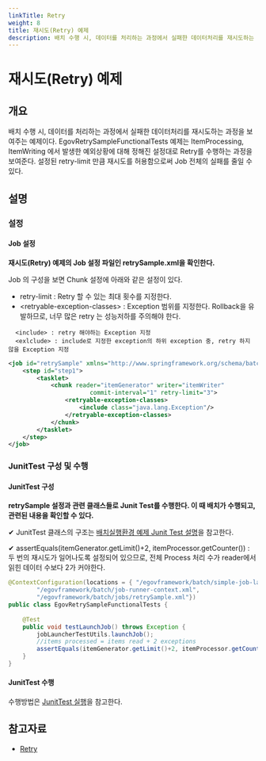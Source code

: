 ```yaml
---
linkTitle: Retry
weight: 8
title: 재시도(Retry) 예제
description: 배치 수행 시, 데이터를 처리하는 과정에서 실패한 데이터처리를 재시도하는 과정을 보여주는 예제이다. EgovRetrySampleFunctionalTests 예제는 ItemProcessing, ItemWriting 에서 발생한 예외상황에 대해 정해진 설정대로 Retry를 수행하는 과정을 보여준다. 설정된 retry-limit 만큼 재시도를 허용함으로써 Job 전체의 실패를 줄일 수 있다.
---
```

# 재시도(Retry) 예제

## 개요
배치 수행 시, 데이터를 처리하는 과정에서 실패한 데이터처리를 재시도하는 과정을 보여주는 예제이다. EgovRetrySampleFunctionalTests 예제는 ItemProcessing, ItemWriting 에서 발생한 예외상황에 대해 정해진 설정대로 Retry를 수행하는 과정을 보여준다. 설정된 retry-limit 만큼 재시도를 허용함으로써 Job 전체의 실패를 줄일 수 있다.

## 설명
### 설정
#### Job 설정
<b>재시도(Retry) 예제의 Job 설정 파일인 retrySample.xml을 확인한다.</b>

Job 의 구성을 보면 Chunk 설정에 아래와 같은 설정이 있다.
- retry-limit : Retry 할 수 있는 최대 횟수를 지정한다.
- \<retryable-exception-classes\> : Exception 범위를 지정한다. Rollback을 유발하므로, 너무 많은 retry 는 성능저하를 주의해야 한다.

```
  <include> : retry 해야하는 Exception 지정
  <exlclude> : include로 지정한 exception의 하위 exception 중, retry 하지 않을 Exception 지정
```

```xml
<job id="retrySample" xmlns="http://www.springframework.org/schema/batch">
	<step id="step1">
		<tasklet>
			<chunk reader="itemGenerator" writer="itemWriter" 
		               commit-interval="1" retry-limit="3">
			    <retryable-exception-classes>
			    	<include class="java.lang.Exception"/>
			    </retryable-exception-classes>
			</chunk>
		</tasklet>
	</step>
</job>
```

### JunitTest 구성 및 수행
#### JunitTest 구성
<b>retrySample 설정과 관련 클래스들로 Junit Test를 수행한다. 이 때 배치가 수행되고, 관련된 내용을 확인할 수 있다.</b>

✔ JunitTest 클래스의 구조는 [배치실행환경 예제 Junit Test 설명](./batch-example-run_junit_test.md)을 참고한다.

✔ assertEquals(itemGenerator.getLimit()+2, itemProcessor.getCounter()) : 두 번의 재시도가 일어나도록 설정되어 있으므로, 전체 Process 처리 수가 reader에서 읽힌 데이터 수보다 2가 커야한다.

```java
@ContextConfiguration(locations = { "/egovframework/batch/simple-job-launcher-context.xml", 
		"/egovframework/batch/job-runner-context.xml",
		"/egovframework/batch/jobs/retrySample.xml"})
public class EgovRetrySampleFunctionalTests {
 
	@Test
	public void testLaunchJob() throws Exception {
		jobLauncherTestUtils.launchJob();
		//items processed = items read + 2 exceptions
		assertEquals(itemGenerator.getLimit()+2, itemProcessor.getCounter());
	}
}
```

#### JunitTest 수행
수행방법은 [JunitTest 실행](https://www.egovframe.go.kr/wiki/doku.php?id=egovframework:dev2:tst:test_case)을 참고한다.

## 참고자료
- [Retry](../../../egovframe-runtime/batch-layer/batch-core-skip_repeat_retry.md)
